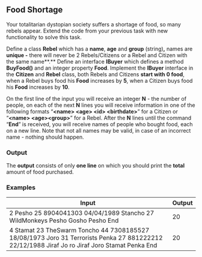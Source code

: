 ﻿Food Shortage
-------------

Your totalitarian dystopian society suffers a shortage of food, so many rebels
appear. Extend the code from your previous task with new functionality to solve
this task.

Define a class **Rebel** which has a **name**, **age** and **group**
(string)**,** names are **unique -** there will never be 2 Rebels/Citizens or a
Rebel and Citizen with the same name**.** Define an interface **IBuyer** which
defines a method **BuyFood()** and an integer property **Food**. Implement the
**IBuyer** interface in the **Citizen** and **Rebel** class, both Rebels and
Citizens **start with 0 food**, when a Rebel buys food his **Food** increases by
**5**, when a Citizen buys food his **Food** increases by **10**.

On the first line of the input you will receive an integer **N** - the number of
people, on each of the next **N** lines you will receive information in one of
the following formats “**\<name\> \<age\> \<id\> \<birthdate\>**” for a Citizen
or “**\<name\> \<age\>\<group\>**” for a Rebel. After the **N** lines until the
command “**End**” is received, you will receive names of people who bought food,
each on a new line. Note that not all names may be valid, in case of an
incorrect name - nothing should happen.

### Output

The **output** consists of only **one line** on which you should print the
**total** amount of food purchased.

### Examples

| **Input**                                                                                                                                     | **Output** |
|-----------------------------------------------------------------------------------------------------------------------------------------------|------------|
| 2 Pesho 25 8904041303 04/04/1989 Stancho 27 WildMonkeys Pesho Gosho Pesho End                                                                 | 20         |
| 4 Stamat 23 TheSwarm Toncho 44 7308185527 18/08/1973 Joro 31 Terrorists Penka 27 881222212 22/12/1988 Jiraf Jo ro Jiraf Joro Stamat Penka End | 20         |
